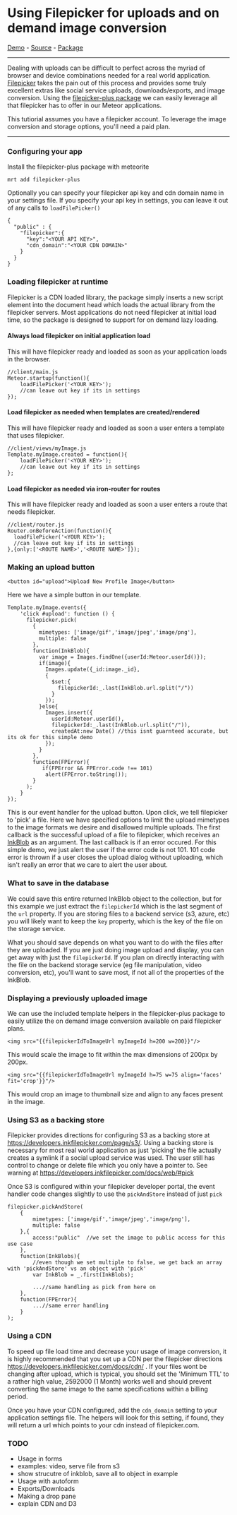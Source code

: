 # Using Filepicker for uploads and on demand image conversion

[Demo](http://filepicker-plus.meteor.com/) - [Source](filepicker-plus-example/) - [Package](https://atmospherejs.com/package/filepicker-plus)

----------

Dealing with uploads can be difficult to perfect across the myriad of browser and device combinations needed for a real world application.  [Filepicker](https://www.inkfilepicker.com/) takes the pain out of this process and provides some truly excellent extras like social service uploads, downloads/exports, and image conversion.  Using the [filepicker-plus package](https://atmospherejs.com/package/filepicker-plus) we can easily leverage all that filepicker has to offer in our Meteor applications.

This tutiorial assumes you have a filepicker account.  To leverage the image conversion and storage options, you'll need a paid plan.

----------

### Configuring your app

Install the filepicker-plus package with meteorite
```
mrt add filepicker-plus
```

Optionally you can specify your filepicker api key and cdn domain name in your settings file.  If you specify your api key in settings, you can leave it out of any calls to `loadFilePicker()`
```
{
  "public" : {
    "filepicker":{
      "key":"<YOUR API KEY>",
      "cdn_domain":"<YOUR CDN DOMAIN>"
    }
  }
}
```

### Loading filepicker at runtime

Filepicker is a CDN loaded library, the package simply inserts a new script element into the document head which loads the actual library from the filepicker servers.  Most applications do not need filepicker at initial load time, so the package is designed to support for on demand lazy loading.

#### Always load filepicker on initial application load  
This will have filepicker ready and loaded as soon as your application loads in the browser.
```
//client/main.js
Meteor.startup(function(){
	loadFilePicker('<YOUR KEY>');
	//can leave out key if its in settings
});
```

#### Load filepicker as needed when templates are created/rendered  
This will have filepicker ready and loaded as soon a user enters a template that uses filepicker.
```
//client/views/myImage.js
Template.myImage.created = function(){
	loadFilePicker('<YOUR KEY>');
	//can leave out key if its in settings
};
```

#### Load filepicker as needed via iron-router for routes  
This will have filepicker ready and loaded as soon a user enters a route that needs filepicker.
```
//client/router.js
Router.onBeforeAction(function(){
  loadFilePicker('<YOUR KEY>');
  //can leave out key if its in settings
},{only:['<ROUTE NAME>','<ROUTE NAME>']});
```

### Making an upload button

```
<button id="upload">Upload New Profile Image</button>
```
Here we have a simple button in our template.

```
Template.myImage.events({
	'click #upload': function () {
	  filepicker.pick(
	    {
	      mimetypes: ['image/gif','image/jpeg','image/png'],
	      multiple: false
	    },
	    function(InkBlob){
	      var image = Images.findOne({userId:Meteor.userId()});
	      if(image){
	        Images.update({_id:image._id},
	        {
	          $set:{
	            filepickerId:_.last(InkBlob.url.split("/"))
	          }  
	        });
	      }else{
	        Images.insert({
	          userId:Meteor.userId(),
	          filepickerId:_.last(InkBlob.url.split("/")),
	          createdAt:new Date() //this isnt guarnteed accurate, but its ok for this simple demo
	        });
	      }
	    },
	    function(FPError){
           if(FPError && FPError.code !== 101)
            alert(FPError.toString());
        }
	  );
	}
});
```
This is our event handler for the upload button.  Upon click, we tell filepicker to 'pick' a file.  Here we have specified options to limit the upload mimetypes to the image formats we desire and disallowed multiple uploads.  The first callback is the successful upload of a file to filepicker, which receives an [InkBlob](https://developers.inkfilepicker.com/docs/web/#inkblob) as an argument.  The last callback is if an error occured.  For this simple demo, we just alert the user if the error code is not 101.  101 code error is thrown if a user closes the upload dialog without uploading, which isn't really an error that we care to alert the user about.

### What to save in the database
We could save this entire returned InkBlob object to the collection, but for this example we just extract the `filepickerId` which is the last segment of the `url` property.  If you are storing files to a backend service (s3, azure, etc) you will likely want to keep the `key` property, which is the key of the file on the storage service.

What you should save depends on what you want to do with the files after they are uploaded.  If you are just doing image upload and display, you can get away with just the `filepickerId`.  If you plan on directly interacting with the file on the backend storage service (eg file manipulation, video conversion, etc), you'll want to save most, if not all of the properties of the InkBlob.

### Displaying a previously uploaded image

We can use the included template helpers in the filepicker-plus package to easily utilize the on demand image conversion available on paid filepicker plans.

```
<img src="{{filepickerIdToImageUrl myImageId h=200 w=200}}"/>
```
This would scale the image to fit within the max dimensions of 200px by 200px.

```
<img src="{{filepickerIdToImageUrl myImageId h=75 w=75 align='faces' fit='crop'}}"/>
```
This would crop an image to thumbnail size and align to any faces present in the image.


### Using S3 as a backing store

Filepicker provides directions for configuring S3 as a backing store at https://developers.inkfilepicker.com/page/s3/.  Using a backing store is necessary for most real world application as just 'picking' the file actually creates a symlink if a social upload service was used.  The user still has control to change or delete file which you only have a pointer to.  See warning at https://developers.inkfilepicker.com/docs/web/#pick

Once S3 is configured within your filepicker developer portal, the event handler code changes slightly to use the `pickAndStore` instead of just `pick`

```
filepicker.pickAndStore(
	{
		mimetypes: ['image/gif','image/jpeg','image/png'],
		multiple: false
	},{
		access:"public"  //we set the image to public access for this use case
	},
	function(InkBlobs){
		//even though we set multiple to false, we get back an array with 'pickAndStore' vs an object with 'pick'
		var InkBlob = _.first(InkBlobs);

		...//same handling as pick from here on
	},
	function(FPError){
		...//same error handling
	}
);
```

### Using a CDN

To speed up file load time and decrease your usage of image conversion, it is highly recommended that you set up a CDN per the filepicker directions https://developers.inkfilepicker.com/docs/cdn/ .  If your files wont be changing after upload, which is typical, you should set the 'Minimum TTL' to a rather high value, 2592000 (1 Month) works well and should prevent converting the same image to the same specifications within a billing period.

Once you have your CDN configured, add the `cdn_domain` setting to your application settings file.  The helpers will look for this setting, if found, they will return a url which points to your cdn instead of filepicker.com.


### TODO
* Usage in forms
* examples: video, serve file from s3
* show strucutre of inkblob, save all to object in example
* Usage with autoform
* Exports/Downloads
* Making a drop pane  
* explain CDN and D3
